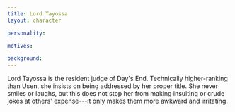 ```yaml
---
title: Lord Tayossa
layout: character

personality:

motives:

background:
---
```


Lord Tayossa is the resident judge of Day's End. Technically higher-ranking than Usen, she insists on being addressed by her proper title. She never smiles or laughs, but this does not stop her from making insulting or crude jokes at others' expense---it only makes them more awkward and irritating.
